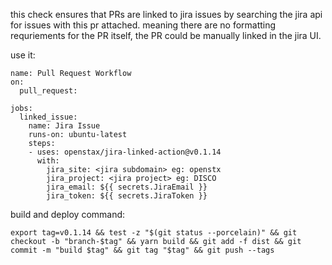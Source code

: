 
this check ensures that PRs are linked to jira issues by searching the jira api for issues with this pr attached. meaning there are no formatting requriements for the PR itself, the PR could be manually linked in the jira UI.

use it:
```
name: Pull Request Workflow
on:
  pull_request:

jobs:
  linked_issue:
    name: Jira Issue
    runs-on: ubuntu-latest
    steps:
    - uses: openstax/jira-linked-action@v0.1.14
      with:
        jira_site: <jira subdomain> eg: openstx
        jira_project: <jira project> eg: DISCO
        jira_email: ${{ secrets.JiraEmail }}
        jira_token: ${{ secrets.JiraToken }}
```


build and deploy command:
```
export tag=v0.1.14 && test -z "$(git status --porcelain)" && git checkout -b "branch-$tag" && yarn build && git add -f dist && git commit -m "build $tag" && git tag "$tag" && git push --tags
 ```
